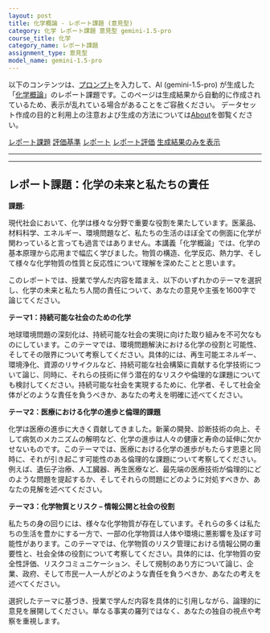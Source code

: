 ```yaml
---
layout: post
title: 化学概論 - レポート課題 (意見型)
category: 化学 レポート課題 意見型 gemini-1.5-pro
course_title: 化学
category_name: レポート課題
assignment_type: 意見型
model_name: gemini-1.5-pro
---
```


以下のコンテンツは、[プロンプト](https://github.com/takedatoshiyuki/synthetic_assignments/tree/main/generated/化学/gemini-1.5-pro/prompt_レポート課題-意見型.md)を入力して、AI (gemini-1.5-pro) が生成した「[化学概論](/contents/化学/)」のレポート課題です。このページは生成結果から自動的に作成されているため、表示が乱れている場合があることをご容赦ください。
データセット作成の目的と利用上の注意および生成の方法については[About](/About)を御覧ください。

[レポート課題](../レポート課題-意見型)
[評価基準](../評価基準-意見型)
[レポート](../レポート-意見型)
[レポート評価](../レポート評価-意見型)
[生成結果のみを表示](https://github.com/takedatoshiyuki/synthetic_assignments/tree/main/generated/化学/gemini-1.5-pro/レポート課題-意見型.md)
  

***
***
  
## レポート課題：化学の未来と私たちの責任

**課題:**

現代社会において、化学は様々な分野で重要な役割を果たしています。医薬品、材料科学、エネルギー、環境問題など、私たちの生活のほぼ全ての側面に化学が関わっていると言っても過言ではありません。本講義「化学概論」では、化学の基本原理から応用まで幅広く学びました。物質の構造、化学反応、熱力学、そして様々な化学物質の性質と反応性について理解を深めたことと思います。

このレポートでは、授業で学んだ内容を踏まえ、以下のいずれかのテーマを選択し、化学の未来と私たち人間の責任について、あなたの意見や主張を1600字で論じてください。

**テーマ1：持続可能な社会のための化学**

地球環境問題の深刻化は、持続可能な社会の実現に向けた取り組みを不可欠なものにしています。このテーマでは、環境問題解決における化学の役割と可能性、そしてその限界について考察してください。具体的には、再生可能エネルギー、環境浄化、資源のリサイクルなど、持続可能な社会構築に貢献する化学技術について論じ、同時に、それらの技術に伴う潜在的なリスクや倫理的な課題についても検討してください。持続可能な社会を実現するために、化学者、そして社会全体がどのような責任を負うべきか、あなたの考えを明確に述べてください。

**テーマ2：医療における化学の進歩と倫理的課題**

化学は医療の進歩に大きく貢献してきました。新薬の開発、診断技術の向上、そして病気のメカニズムの解明など、化学の進歩は人々の健康と寿命の延伸に欠かせないものです。このテーマでは、医療における化学の進歩がもたらす恩恵と同時に、それが引き起こす可能性のある倫理的な課題について考察してください。例えば、遺伝子治療、人工臓器、再生医療など、最先端の医療技術が倫理的にどのような問題を提起するか、そしてそれらの問題にどのように対処すべきか、あなたの見解を述べてください。

**テーマ3：化学物質とリスク – 情報公開と社会の役割**

私たちの身の回りには、様々な化学物質が存在しています。それらの多くは私たちの生活を豊かにする一方で、一部の化学物質は人体や環境に悪影響を及ぼす可能性があります。このテーマでは、化学物質のリスク管理における情報公開の重要性と、社会全体の役割について考察してください。具体的には、化学物質の安全性評価、リスクコミュニケーション、そして規制のあり方について論じ、企業、政府、そして市民一人一人がどのような責任を負うべきか、あなたの考えを述べてください。


選択したテーマに基づき、授業で学んだ内容を具体的に引用しながら、論理的に意見を展開してください。単なる事実の羅列ではなく、あなたの独自の視点や考察を重視します。
